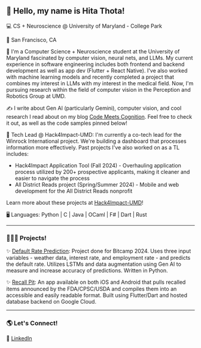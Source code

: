 ## 👋 Hello, my name is Hita Thota! 

💻 CS + Neuroscience @ University of Maryland - College Park

📍 San Francisco, CA

🌟 I'm a Computer Science + Neuroscience student at the University of Maryland fascinated by computer vision, neural nets, and LLMs. My current experience in software engineering includes both frontend and backend development as well as app dev (Flutter + React Native). I've also worked with machine learning models and recently completed a project that combines my interest in LLMs with my interest in the medical field. Now, I'm pursuing research within the field of computer vision in the Perception and Robotics Group at UMD.

✍️ I write about Gen AI (particularly Gemini), computer vision, and cool research I read about on my blog [Code Meets Cognition](https://hthota.substack.com/). Feel free to check it out, as well as the code samples pinned below!

🌱 Tech Lead @ Hack4Impact-UMD: I'm currently a co-tech lead for the Winrock International project. We're building a dashboard that processes information more effectively. Past projects I've also worked on as a TL includes: 
- Hack4Impact Application Tool (Fall 2024) - Overhauling application process utilized by 200+ prospective applicants, making it cleaner and easier to navigate the process
- All District Reads project (Spring/Summer 2024) - Mobile and web development for the All District Reads nonprofit

Learn more about these projects at [Hack4Impact-UMD](https://umd.hack4impact.org/)!

🖥️ Languages: Python | C | Java | OCaml | F# | Dart | Rust

---
### 👩🏾‍💻 Projects!

✨ [Default Rate Prediction](https://github.com/spoofle/bitcamp24/tree/main): Project done for Bitcamp 2024. Uses three input variables - weather data, interest rate, and employment rate - and predicts the default rate. Utilizes LSTMs and data augmentation using Gen AI to measure and increase accuracy of predictions. Written in Python.

✨ [Recall Pit](https://www.recallpit.com/): An app available on both iOS and Android that pulls recalled items announced by the FDA/CPSC/USDA and compiles them into an accessible and easily readable format. Built using Flutter/Dart and hosted database backend on Google Cloud.

---
### 🌎 Let's Connect!
🔗 [LinkedIn](https://www.linkedin.com/in/hita-thota/)



<!--
**spoofle/spoofle** is a ✨ _special_ ✨ repository because its `README.md` (this file) appears on your GitHub profile.

Here are some ideas to get you started:

- 🔭 I’m currently working on ...
- 🌱 I’m currently learning ...
- 👯 I’m looking to collaborate on ...
- 🤔 I’m looking for help with ...
- 💬 Ask me about ...
- 📫 How to reach me: ...
- 😄 Pronouns: ...
- ⚡ Fun fact: ...
-->

